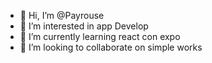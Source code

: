 - 👋 Hi, I’m @Payrouse
- 👀 I’m interested in app Develop 
- 🌱 I’m currently learning react con expo
- 💞️ I’m looking to collaborate on simple works

<!---
Payrouse/Payrouse is a ✨ special ✨ repository because its `README.md` (this file) appears on your GitHub profile.
You can click the Preview link to take a look at your changes.
--->
